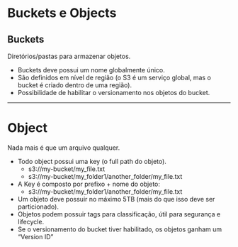 # Buckets e Objects

## Buckets
Diretórios/pastas para armazenar objetos.
- Buckets deve possui um nome globalmente único.
- São definidos em nível de região (o S3 é um serviço global, mas o bucket é criado dentro de uma região).
- Possibilidade de habilitar o versionamento nos objetos do bucket.
---
# Object
Nada mais é que um arquivo qualquer.
- Todo object possui uma key (o full path do objeto).
    - s3://my-bucket/my_file.txt
    - s3://my-bucket/my_folder1/another_folder/my_file.txt
- A Key é composto por prefixo + nome do objeto:
    - s3://my-bucket/my_folder1/another_folder/my_file.txt
- Um objeto deve possuir no máximo 5TB (mais do que isso deve ser particionado).
- Objetos podem possuir tags para classificação, útil para segurança e lifecycle.
- Se o versionamento do bucket tiver habilitado, os objetos ganham um “Version ID”